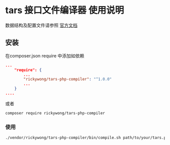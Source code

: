 
# tars 接口文件编译器 使用说明

数据结构及配置文件请参照 [官方文档](https://github.com/TarsPHP/tars2php/blob/master/README.md) 

## 安装
在composer.json require 中添加如依赖
```json
...
    "require": {
        ...
        "rickywong/tars-php-compiler": "^1.0.0"
        ...
    }
....
```
或者
```bash
composer require rickywong/tars-php-compiler
```
### 使用
```bash
./vendor/rickywong/tars-php-compiler/bin/compile.sh path/to/your/tars.proto.php
```
